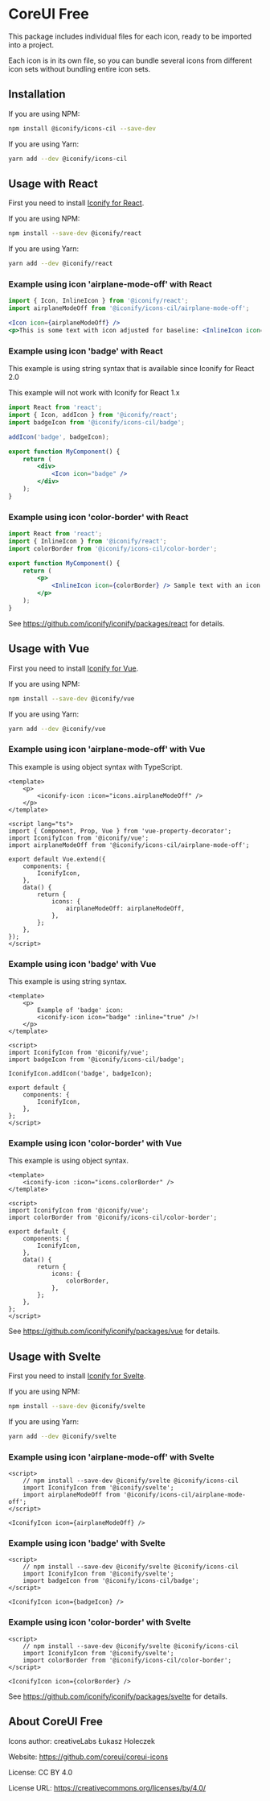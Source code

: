 # CoreUI Free

This package includes individual files for each icon, ready to be imported into a project.

Each icon is in its own file, so you can bundle several icons from different icon sets without bundling entire icon sets.

## Installation

If you are using NPM:

```bash
npm install @iconify/icons-cil --save-dev
```

If you are using Yarn:

```bash
yarn add --dev @iconify/icons-cil
```

## Usage with React

First you need to install [Iconify for React](https://github.com/iconify/iconify/packages/react).

If you are using NPM:

```bash
npm install --save-dev @iconify/react
```

If you are using Yarn:

```bash
yarn add --dev @iconify/react
```

### Example using icon 'airplane-mode-off' with React

```js
import { Icon, InlineIcon } from '@iconify/react';
import airplaneModeOff from '@iconify/icons-cil/airplane-mode-off';
```

```jsx
<Icon icon={airplaneModeOff} />
<p>This is some text with icon adjusted for baseline: <InlineIcon icon={airplaneModeOff} /></p>
```

### Example using icon 'badge' with React

This example is using string syntax that is available since Iconify for React 2.0

This example will not work with Iconify for React 1.x

```jsx
import React from 'react';
import { Icon, addIcon } from '@iconify/react';
import badgeIcon from '@iconify/icons-cil/badge';

addIcon('badge', badgeIcon);

export function MyComponent() {
	return (
		<div>
			<Icon icon="badge" />
		</div>
	);
}
```

### Example using icon 'color-border' with React

```jsx
import React from 'react';
import { InlineIcon } from '@iconify/react';
import colorBorder from '@iconify/icons-cil/color-border';

export function MyComponent() {
	return (
		<p>
			<InlineIcon icon={colorBorder} /> Sample text with an icon.
		</p>
	);
}
```

See https://github.com/iconify/iconify/packages/react for details.

## Usage with Vue

First you need to install [Iconify for Vue](https://github.com/iconify/iconify/packages/vue).

If you are using NPM:

```bash
npm install --save-dev @iconify/vue
```

If you are using Yarn:

```bash
yarn add --dev @iconify/vue
```

### Example using icon 'airplane-mode-off' with Vue

This example is using object syntax with TypeScript.

```vue
<template>
	<p>
		<iconify-icon :icon="icons.airplaneModeOff" />
	</p>
</template>

<script lang="ts">
import { Component, Prop, Vue } from 'vue-property-decorator';
import IconifyIcon from '@iconify/vue';
import airplaneModeOff from '@iconify/icons-cil/airplane-mode-off';

export default Vue.extend({
	components: {
		IconifyIcon,
	},
	data() {
		return {
			icons: {
				airplaneModeOff: airplaneModeOff,
			},
		};
	},
});
</script>
```

### Example using icon 'badge' with Vue

This example is using string syntax.

```vue
<template>
	<p>
		Example of 'badge' icon:
		<iconify-icon icon="badge" :inline="true" />!
	</p>
</template>

<script>
import IconifyIcon from '@iconify/vue';
import badgeIcon from '@iconify/icons-cil/badge';

IconifyIcon.addIcon('badge', badgeIcon);

export default {
	components: {
		IconifyIcon,
	},
};
</script>
```

### Example using icon 'color-border' with Vue

This example is using object syntax.

```vue
<template>
	<iconify-icon :icon="icons.colorBorder" />
</template>

<script>
import IconifyIcon from '@iconify/vue';
import colorBorder from '@iconify/icons-cil/color-border';

export default {
	components: {
		IconifyIcon,
	},
	data() {
		return {
			icons: {
				colorBorder,
			},
		};
	},
};
</script>
```

See https://github.com/iconify/iconify/packages/vue for details.

## Usage with Svelte

First you need to install [Iconify for Svelte](https://github.com/iconify/iconify/packages/svelte).

If you are using NPM:

```bash
npm install --save-dev @iconify/svelte
```

If you are using Yarn:

```bash
yarn add --dev @iconify/svelte
```

### Example using icon 'airplane-mode-off' with Svelte

```svelte
<script>
    // npm install --save-dev @iconify/svelte @iconify/icons-cil
    import IconifyIcon from '@iconify/svelte';
    import airplaneModeOff from '@iconify/icons-cil/airplane-mode-off';
</script>

<IconifyIcon icon={airplaneModeOff} />
```

### Example using icon 'badge' with Svelte

```svelte
<script>
    // npm install --save-dev @iconify/svelte @iconify/icons-cil
    import IconifyIcon from '@iconify/svelte';
    import badgeIcon from '@iconify/icons-cil/badge';
</script>

<IconifyIcon icon={badgeIcon} />
```

### Example using icon 'color-border' with Svelte

```svelte
<script>
    // npm install --save-dev @iconify/svelte @iconify/icons-cil
    import IconifyIcon from '@iconify/svelte';
    import colorBorder from '@iconify/icons-cil/color-border';
</script>

<IconifyIcon icon={colorBorder} />
```

See https://github.com/iconify/iconify/packages/svelte for details.

## About CoreUI Free

Icons author: creativeLabs Łukasz Holeczek

Website: https://github.com/coreui/coreui-icons

License: CC BY 4.0

License URL: https://creativecommons.org/licenses/by/4.0/
